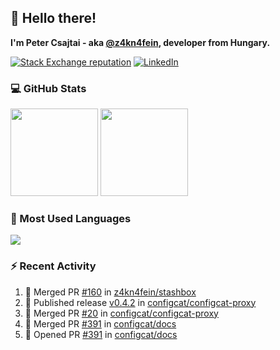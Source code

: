 ## 👋 Hello there!

**I'm Peter Csajtai - aka [@z4kn4fein](https://github.com/z4kn4fein), developer from Hungary.**

[![Stack Exchange reputation](https://img.shields.io/stackexchange/stackoverflow/r/8700582?color=orange&label=reputation&logo=stackoverflow&style=for-the-badge)](https://stackoverflow.com/users/8700582)
[![LinkedIn](https://img.shields.io/badge/linkedin-%230077B5.svg?style=for-the-badge&logo=linkedin&logoColor=white)](https://www.linkedin.com/in/csajtai-p%C3%A9ter-45395341/)

### 💻 GitHub Stats

<div>
  <img height="140px" src="https://github-readme-stats-pcsajtai.vercel.app/api?username=z4kn4fein&show_icons=true&hide_border=true&count_private=true&custom_title=Stats&theme=dracula&line_height=24&hide_title=true">
  <img height="140px" src="https://streak-stats.demolab.com?user=z4kn4fein&theme=dracula&hide_border=true">
  
</div>

### :toolbox: Most Used Languages

<img src="https://github-readme-stats-pcsajtai.vercel.app/api/top-langs/?username=z4kn4fein&theme=dracula&hide_border=true&layout=compact&langs_count=8&hide_title=true">

### :zap: Recent Activity

<!--START_SECTION:activity-->
1. 🎉 Merged PR [#160](https://github.com/z4kn4fein/stashbox/pull/160) in [z4kn4fein/stashbox](https://github.com/z4kn4fein/stashbox)
2. 🚀 Published release [v0.4.2](https://github.com/configcat/configcat-proxy/releases/tag/v0.4.2) in [configcat/configcat-proxy](https://github.com/configcat/configcat-proxy)
3. 🎉 Merged PR [#20](https://github.com/configcat/configcat-proxy/pull/20) in [configcat/configcat-proxy](https://github.com/configcat/configcat-proxy)
4. 🎉 Merged PR [#391](https://github.com/configcat/docs/pull/391) in [configcat/docs](https://github.com/configcat/docs)
5. 💪 Opened PR [#391](https://github.com/configcat/docs/pull/391) in [configcat/docs](https://github.com/configcat/docs)
<!--END_SECTION:activity-->
